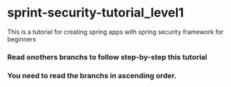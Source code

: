 # sprint-security-tutorial_level1
This is a tutorial for creating spring apps with spring security framework for beginners
### Read onothers branchs to follow step-by-step this tutorial


### You need to read the branchs in ascending order.
